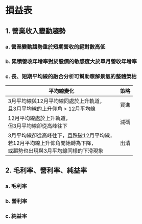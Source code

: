 # 損益表

## 1. 營業收入變動趨勢

### a. 營業變動趨勢重於短期營收的絕對數高低

### b. 累積營收年增率對於股價的敏感度大於單月營收年增率

### c. 長、短期平均線的融合分析可幫助瞭解景氣的整體榮枯

|平均線變化|策略|
|---|---|
|3月平均線與12月平均線同處於上升軌道，<br/>且3月平均線的上升仰角 > 12月平均線|買進|
|12月平均線處於上升軌道，<br/>但3月平均線卻從高峰往下|減碼|
|3月平均線卻從高峰往下，且跌破12月平均線，<br/>若12月平均線上升仰角開始轉為下降，<br/>或趨勢也出現與3月平均線同樣的下滑現象|出清|

## 2. 毛利率、營利率、純益率

### a. 毛利率  

### b. 營利率

### c. 純益率
